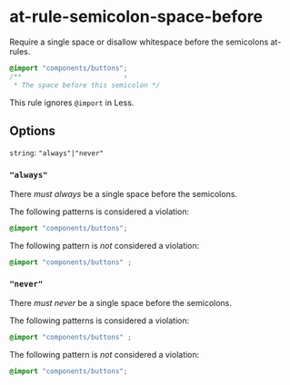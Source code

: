 # at-rule-semicolon-space-before

Require a single space or disallow whitespace before the semicolons at-rules.

```css
@import "components/buttons";
/**                         ↑
 * The space before this semicolon */
```

This rule ignores `@import` in Less.

## Options

`string`: `"always"|"never"`

### `"always"`

There *must always* be a single space before the semicolons.

The following patterns is considered a violation:

```css
@import "components/buttons";
```

The following pattern is *not* considered a violation:

```css
@import "components/buttons" ;
```

### `"never"`

There *must never* be a single space before the semicolons.

The following patterns is considered a violation:

```css
@import "components/buttons" ;
```

The following pattern is *not* considered a violation:

```css
@import "components/buttons";
```
